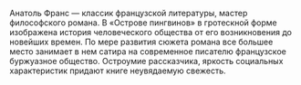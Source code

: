 <!--2016-12-24 17:25:57-->
Анатоль Франс — классик французской литературы, мастер философского романа. В «Острове пингвинов» в гротескной форме изображена история человеческого общества от его возникновения до новейших времен. По мере развития сюжета романа все большее место занимает в нем сатира на современное писателю французское буржуазное общество. Остроумие рассказчика, яркость социальных характеристик придают книге неувядаемую свежесть.
